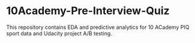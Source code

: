 # 10Academy-Pre-Interview-Quiz
This repository contains EDA and predictive analytics for 10 ACademy PIQ sport data and Udacity project A/B testing.

